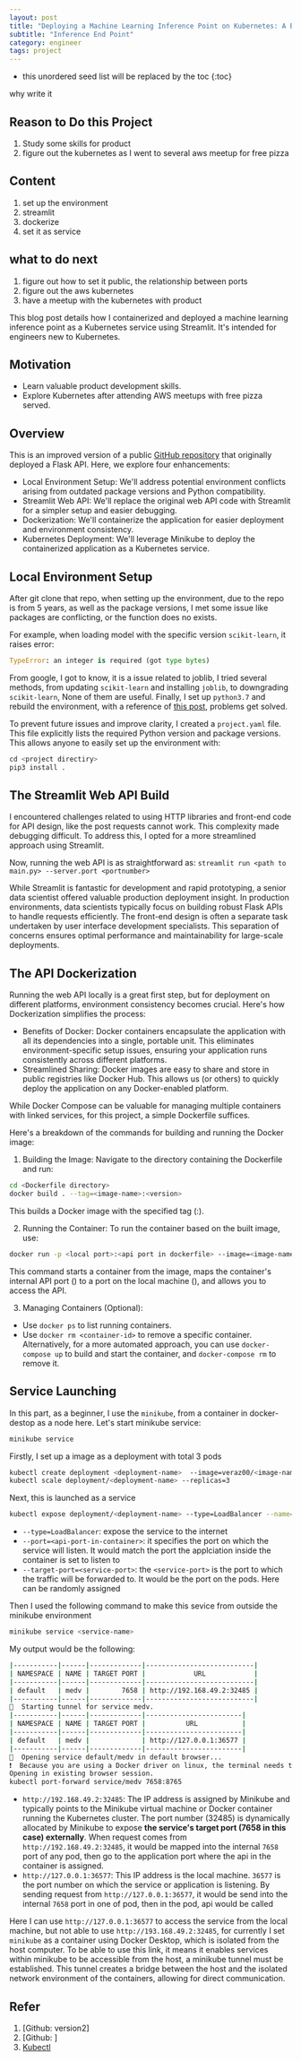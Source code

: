 ```yaml
---
layout: post
title: "Deploying a Machine Learning Inference Point on Kubernetes: A Beginner's Guide"
subtitle: "Inference End Point"
category: engineer 
tags: project 
---
```


<!--more-->

* this unordered seed list will be replaced by the toc
{:toc}

why write it 

## Reason to Do this Project 
1. Study some skills for product 
2. figure out the kubernetes as I went to several aws meetup for free pizza

## Content 
1. set up the environment 
2. streamlit 
3. dockerize 
4. set it as service 


## what to do next 
1. figure out how to set it public, the relationship between ports 
2. figure out the aws kubernetes 
3. have a meetup with the kubernetes with product 


This blog post details how I containerized and deployed a machine learning inference point as a Kubernetes service using Streamlit. It's intended for engineers new to Kubernetes.

## Motivation

- Learn valuable product development skills.
- Explore Kubernetes after attending AWS meetups with free pizza served.


## Overview 
This is an improved version of a public [GitHub repository](??) that originally deployed a Flask API. Here, we explore four enhancements:

- Local Environment Setup: We'll address potential environment conflicts arising from outdated package versions and Python compatibility.
- Streamlit Web API: We'll replace the original web API code with Streamlit for a simpler setup and easier debugging.
- Dockerization: We'll containerize the application for easier deployment and environment consistency.
- Kubernetes Deployment: We'll leverage Minikube to deploy the containerized application as a Kubernetes service. 

## Local Environment Setup
After git clone that repo, when setting up the environment, due to the repo is from 5 years, as well as the package versions, I met some issue like packages are conflicting, or the function does no exists.

For example, when loading model with the specific version `scikit-learn`, it raises error: 
```python 
TypeError: an integer is required (got type bytes)
```
From google, I got to know, it is a issue related to joblib, I tried several methods, from updating `scikit-learn` and installing `joblib`, to downgrading `scikit-learn`, None of them are useful. Finally, I set up `python3.7` and rebuild the environment, with a reference of [this post](??), problems get solved. 

To prevent future issues and improve clarity, I created a `project.yaml` file. This file explicitly lists the required Python version and package versions. This allows anyone to easily set up the environment with:

```python
cd <project directiry>
pip3 install . 
```


## The Streamlit Web API Build
I encountered challenges related to using HTTP libraries and front-end code for API design, like the post requests cannot work. This complexity made debugging difficult. To address this, I opted for a more streamlined approach using Streamlit.

Now, running the web API is as straightforward as: `streamlit run <path to main.py> --server.port <portnumber>`

While Streamlit is fantastic for development and rapid prototyping, a senior data scientist offered valuable production deployment insight. In production environments, data scientists typically focus on building robust Flask APIs to handle requests efficiently. The front-end design is often a separate task undertaken by user interface development specialists. This separation of concerns ensures optimal performance and maintainability for large-scale deployments.



## The API Dockerization

Running the web API locally is a great first step, but for deployment on different platforms, environment consistency becomes crucial. Here's how Dockerization simplifies the process:

- Benefits of Docker: Docker containers encapsulate the application with all its dependencies into a single, portable unit. This eliminates environment-specific setup issues, ensuring your application runs consistently across different platforms.
- Streamlined Sharing: Docker images are easy to share and store in public registries like Docker Hub. This allows us (or others) to quickly deploy the application on any Docker-enabled platform.

While Docker Compose can be valuable for managing multiple containers with linked services, for this project, a simple Dockerfile suffices.

Here's a breakdown of the commands for building and running the Docker image:

1. Building the Image: Navigate to the directory containing the Dockerfile and run:

```Bash
cd <Dockerfile directory>
docker build . --tag=<image-name>:<version>
```
This builds a Docker image with the specified tag (<image-name>:<version>).

2. Running the Container: To run the container based on the built image, use:

```Bash
docker run -p <local port>:<api port in dockerfile> --image=<image-name>:<version>
```
This command starts a container from the image, maps the container's internal API port (<api port in dockerfile>) to a port on the local machine (<local port>), and allows you to access the API.

3. Managing Containers (Optional):

- Use `docker ps` to list running containers.
- Use `docker rm <container-id>` to remove a specific container.
Alternatively, for a more automated approach, you can use `docker-compose up` to build and start the container, and `docker-compose rm` to remove it.


## Service Launching

In this part, as a beginner, I use the `minikube`, from a container in docker-destop as a node here. Let's start minikube service: 

```bash
minikube service
```

Firstly, I set up a image as a deployment with total 3 pods 
```bash
kubectl create deployment <deployment-name>  --image=veraz00/<image-name>:<version> 
kubectl scale deployment/<deployment-name> --replicas=3
```

Next, this is launched as a service 
```bash
kubectl expose deployment/<deployment-name> --type=LoadBalancer --name=<service-name> --port=<api-port-in-container> --target-port=<service-port>
```
- `--type=LoadBalancer`: expose the service to the internet
- `--port=<api-port-in-container>`: it specifies the port on which the service will listen. It would match the port the applciation inside the container is set to listen to 
- `--target-port=<service-port>`: the `<service-port>` is the port to which the traffic will be forwarded to. It would be the port on the pods. Here can be randomly assigned 

Then I used the following command to make this sevice from outside the minikube environment

```bash
minikube service <service-name>
```
My output would be the following: 

```bash
|-----------|------|-------------|---------------------------|
| NAMESPACE | NAME | TARGET PORT |            URL            |
|-----------|------|-------------|---------------------------|
| default   | medv |        7658 | http://192.168.49.2:32485 |
|-----------|------|-------------|---------------------------|
🏃  Starting tunnel for service medv.
|-----------|------|-------------|------------------------|
| NAMESPACE | NAME | TARGET PORT |          URL           |
|-----------|------|-------------|------------------------|
| default   | medv |             | http://127.0.0.1:36577 |
|-----------|------|-------------|------------------------|
🎉  Opening service default/medv in default browser...
❗  Because you are using a Docker driver on linux, the terminal needs to be open to run it.
Opening in existing browser session.
kubectl port-forward service/medv 7658:8765
```
- `http://192.168.49.2:32485`: The IP address is assigned by Minikube and typically points to the Minikube virtual machine or Docker container running the Kubernetes cluster. The port number (32485) is dynamically allocated by Minikube to expose **the service's target port (7658 in this case) externally**. When request comes from ` http://192.168.49.2:32485`, it would be mapped into the internal `7658` port of any pod, then go to the application port where the api in the container is assigned. 
- `http://127.0.0.1:36577`: This IP address is the local machine. `36577` is the port number on which the service or application is listening. By sending request from `http://127.0.0.1:36577`, it would be send into the internal `7658` port in one of pod, then in the pod, api would be called 

Here I can use `http://127.0.0.1:36577` to access the service from the local machine, but not able to use `http://193.168.49.2:32485`, for currently I set `minikube` as a container using Docker Desktop, which is isolated from the host computer. To be able to use this link, it means it enables services within minikube to be accessible from the host, a minikube tunnel must be established. This tunnel creates a bridge between the host and the isolated network environment of the containers, allowing for direct communication.


## Refer 
1. [Github: version2]
2. [Github: ]
3. [Kubectl]()
